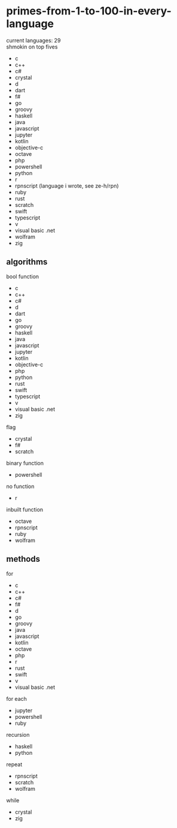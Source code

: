 # primes-from-1-to-100-in-every-language
current languages: 29
<br>shmokin on top fives
- c
- c++
- c#
- crystal
- d
- dart
- f#
- go
- groovy
- haskell
- java
- javascript
- jupyter
- kotlin
- objective-c
- octave
- php
- powershell
- python
- r
- rpnscript (language i wrote, see ze-h/rpn)
- ruby
- rust
- scratch
- swift
- typescript
- v
- visual basic .net
- wolfram
- zig

## algorithms
bool function
- c
- c++
- c#
- d
- dart
- go
- groovy
- haskell
- java
- javascript
- jupyter
- kotlin
- objective-c
- php
- python
- rust
- swift
- typescript
- v
- visual basic .net
- zig

flag
- crystal
- f#
- scratch

binary function
- powershell

no function
- r

inbuilt function
- octave
- rpnscript
- ruby
- wolfram

## methods
for
- c
- c++
- c#
- f#
- d
- go
- groovy
- java
- javascript
- kotlin
- octave
- php
- r
- rust
- swift
- v
- visual basic .net

for each
- jupyter
- powershell
- ruby

recursion
- haskell
- python

repeat
- rpnscript
- scratch
- wolfram

while
- crystal
- zig